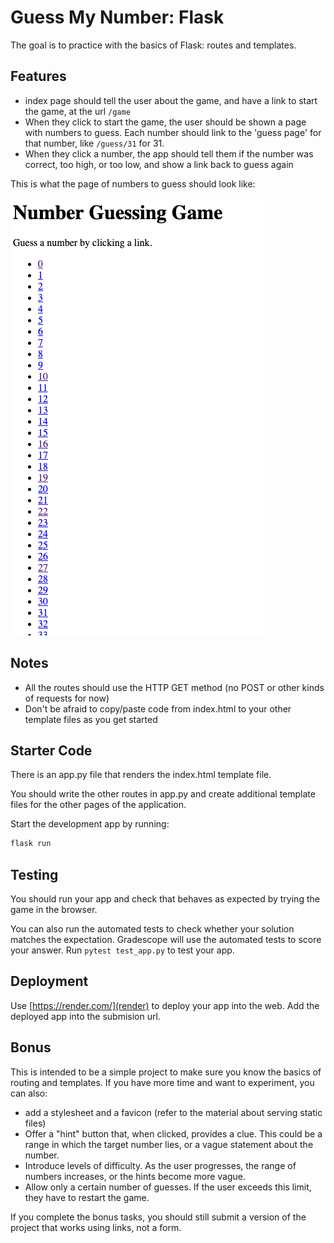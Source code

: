 # Guess My Number: Flask
The goal is to practice with the basics of Flask: routes and templates.

## Features

- index page should tell the user about the game, and have a link to start the
    game, at the url `/game`
- When they click to start the game, the user should be shown a page with numbers 
  to guess. Each number should link to the 'guess page' for that number, like
  `/guess/31` for 31.
- When they click a number, the app should tell them if the number was correct,
    too high, or too low, and show a link back to guess again

This is what the page of numbers to guess should look like:

![demo of number guess page](numbers-to-guess.png)

## Notes

- All the routes should use the HTTP GET method (no POST or other kinds of
requests for now)
- Don't be afraid to copy/paste code from index.html to your other template
    files as you get started

## Starter Code

There is an app.py file that renders the index.html template file.

You should write the other routes in app.py and create additional template files for
the other pages of the application.

Start the development app by running:

```sh
flask run
```

## Testing

You should run your app and check that behaves as expected by trying the game in
the browser.

You can also run the automated tests to check whether your solution matches the
expectation. Gradescope will use the automated tests to score your answer. Run
`pytest test_app.py` to test your app.

## Deployment
Use [https://render.com/](render) to deploy your app into the web. Add the deployed app into the submision url.

## Bonus

This is intended to be a simple project to make sure you know the basics of
routing and templates. If you have more time and want to experiment, you can
also:

- add a stylesheet and a favicon (refer to the material about serving static files)
- Offer a "hint" button that, when clicked, provides a clue. This could be a range in which the target number lies, or a vague statement about the number.
- Introduce levels of difficulty. As the user progresses, the range of numbers increases, or the hints become more vague.
- Allow only a certain number of guesses. If the user exceeds this limit, they have to restart the game.

If you complete the bonus tasks, you should still submit a version of the
project that works using links, not a form.
